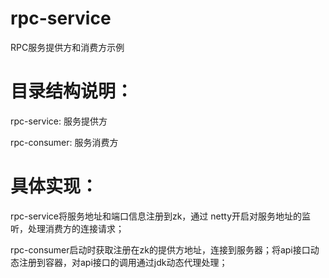 # rpc-service
RPC服务提供方和消费方示例


# 目录结构说明：
rpc-service: 服务提供方

rpc-consumer: 服务消费方


# 具体实现： 
rpc-service将服务地址和端口信息注册到zk，通过 netty开启对服务地址的监听，处理消费方的连接请求；

rpc-consumer启动时获取注册在zk的提供方地址，连接到服务器；将api接口动态注册到容器，对api接口的调用通过jdk动态代理处理；
